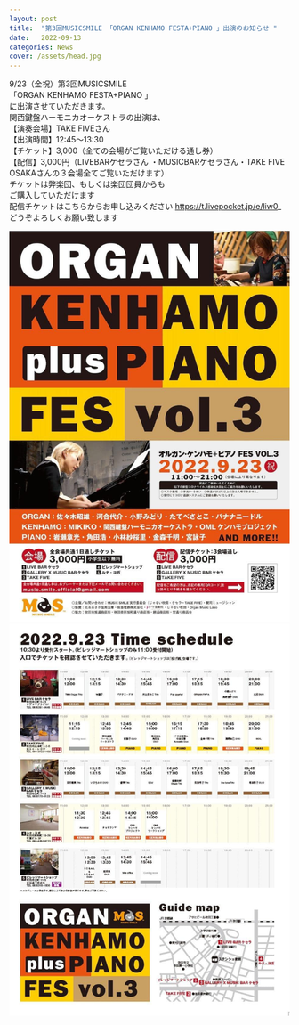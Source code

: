 ```yaml
---
layout: post
title:  "第3回MUSICSMILE 「ORGAN KENHAMO FESTA+PIANO 」出演のお知らせ "
date:   2022-09-13 
categories: News
cover: /assets/head.jpg
---
```


9/23（金祝）第3回MUSICSMILE    
「ORGAN KENHAMO FESTA+PIANO 」  
に出演させていただきます。  
関西鍵盤ハーモニカオーケストラの出演は、  
【演奏会場】TAKE FIVEさん  
【出演時間】12:45〜13:30  
【チケット】3,000（全ての会場がご覧いただける通し券）  
【配信】3,000円（LIVEBARケセラさん ・MUSICBARケセラさん・TAKE  FIVE OSAKAさんの３会場全てご覧いただけます）  
チケットは弊楽団、もしくは楽団団員からも  
ご購入していただけます  
配信チケットはこちらからお申し込みください
https://t.livepocket.jp/e/liw0_
どうぞよろしくお願い致します  
   
<img border="0" src="/assets/20220908-3.jpg">    
<img border="0" src="/assets/20220908-4.jpg"> 
